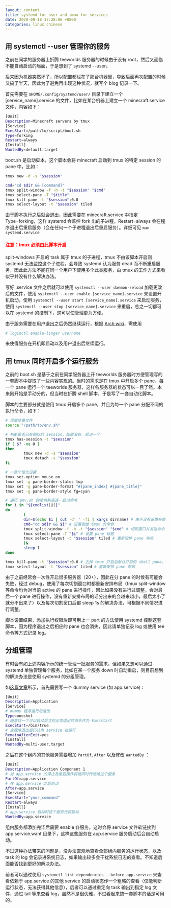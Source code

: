 ```yaml
---
layout: content
title: systemd for user and tmux for services
date: 2020-09-18 17:28:06 +0800
categories: linux chinese
---
```


## 用 systemctl --user 管理你的服务

之前在同学的服务器上折腾 teeworlds 服务器的时候由于没有 root，然后又面临不能自动启动的局面，于是想到了 systemd --user。

后来因为机器突然坏了，所以配置都烂在了那台机器里，导致后面再次配置的时候又搞了半天，因此为了避免再出现这种状况，就写个 blog 记录一下。
<!--more-->

首先需要在 `$HOME/.config/systemd/user/` 目录下建立一个 [service_name].service 的文件，比如在某台机器上建立一个 minecraft.service 文件，内容如下：

```sh
[Unit]
Description=Minecraft servers by tmux
[Service]
ExecStart=/path/to/script/boot.sh
Type=forking
Restart=always
[Install]
WantedBy=default.target
```

boot.sh 是启动脚本，这个脚本会将 minecraft 启动到 tmux 的特定 session 的 pane 中，比如：

```sh
tmux new -d -s "$session"

cmd="cd $dir && [command]"
tmux split-window -f -h -t "$session" "$cmd"
tmux select-pane -T "$title"
tmux kill-pane -t "$session":0.0
tmux select-layout -t "$session" tiled
```

由于脚本执行之后就会退出，因此需要在 minecraft.service 中指定 Type=forking，这样 systemd 会监控 fork 出的子进程，Restart=always 会在程序退出后重启服务（会在任何一个子进程退出后重启服务）。详细可见 `man systemd.service`

#### <span style="color:red">注意：tmux 必须由此脚本开启</span>

split-windows 开启的 task 属于 tmux 的子进程，tmux 不由该脚本开启则 systemd 无法监控这个子进程，会导致 systemd 认为服务 dead 而不断重启服务，因此此方法不能在同一个用户下使用多个此类服务，由 tmux 的工作方式来看似乎并没有什么解决办法。

写好 .service 文件之后就可以使用 `systemctl --user daemon-reload` 加载更改后的文件，使用 `systemctl --user enable [service_name].service` 来设置开机启动，使用 `systemctl --user start [service_name].service` 来启动服务，使用 `systemctl --user stop [service_name].service` 来重启，总之一切都可以在 systemd 的控制下，这可以使管理更为方便。

由于服务需要在用户退出之后仍然继续运行，根据 [Arch wiki](https://wiki.archlinux.org/index.php/Systemd/User#Automatic_start-up_of_systemd_user_instances)，需使用

```sh
# loginctl enable-linger username
```

来使得服务在开机即启动以及用户退出后继续运行。

## 用 tmux 同时开启多个运行服务

之前的 boot.sh 是基于之前在同学服务器上开 teeworlds 服务器时方便管理写的一套脚本中提取了一些内容实现的。当时的需求是在 tmux 中开启多个 pane，每一个 pane 运行一个 teeworlds 服务器，这样各服务器的状态可以一目了然。本来刚开始是手动分的，但当时在折腾 shell 脚本，于是写了一套自动化脚本。

脚本的主要部分就是使用 tmux 开启多个 pane，并且为每一个 pane 分配不同的执行命令，如下：

```sh
# 读取变量文件
source "/path/to/env.sh"

# 判断是否已有相应的 session，如果没有，启动一个
tmux has-session -t "$session"
if [ $? -ne 0 ]
then
        tmux new -d -s "$session"
        tmux detach -s "$session"
fi

# 一些个性化设置
tmux set-option mouse on
tmux set -g pane-border-status top
tmux set -g pane-border-format "#{pane_index} #{pane_title}"
tmux set -g pane-border-style fg=cyan

# 遍历 env.sh 的命令列表逐一启动命令
for i in "${cmdlist[@]}"
do
        (
        dir=$(echo $i | cut -d' ' -f1 | xargs dirname) # 由于没有设置各命令路径，直接通过切割的方式拿到路径
        cmd="cd $dir && $i" # 设置发给 tmux 的命令
        tmux split-window -f -h -t "$session" "$cmd" # 切割窗口并发送命令
        tmux select-pane -T "$i" # 设置 pane 标题
        tmux select-layout -t "$session" tiled # 重新安排 pane 布局
        )&
        sleep 1
done

tmux kill-pane -t "$session":0.0 # 去掉 tmux 开启后默认开启的 shell pane，可省略
tmux select-layout -t "$session" tiled # 重新安排 pane 布局
```

由于之前经常会一次性开启很多服务器（20+），因此在分 pane 的时候有可能会失败，经过 debug，使用了每次切割窗口时都重新安排布局（tmux split-window 等命令均为对当前 active 的 pane 进行操作，因此如果没有进行过调整，会对最后一个 pane 进行操作，没有重新安排布局的话分出来的会越来越小，最后太小了就分不出来了）以及每次切割窗口后都 sleep 1s 的解决办法，可根据不同情况进行调整。

脚本设置结束，添加执行权限后即可用上一 part 的方法使用 systemd 控制这套脚本，因为程序退出之后相应的 pane 也会消失，因此请单独记录 log 或使用 tee 命令等方式记录 log。

## 分组管理

有时会有如上述内容所示的统一管理一批服务的需求，但如果又想可以通过 systemd 单独管理每个服务，比如在某一个服务 down 时自动重启，则目前想到的解决办法是使用 systemd 的分组管理。

如[这篇文章](http://alesnosek.com/blog/2016/12/04/controlling-a-multi-service-application-with-systemd/)所示，首先需要写一个 dummy service (如 app.service)：

```sh
[Unit]
Description=Application
[Service]
# dummy 程序运行后退出
Type=oneshot
# 随意找一个可以启动后立刻正常退出的命令作为 Execstart
ExecStart=/bin/true
# 主程序退出后仍认为 service 在运行
RemainAfterExit=yes
[Install]
WantedBy=multi-user.target
```

之后在这个组内的其他服务需要增加 `PartOf`, `After` 以及修改 `WantedBy` ：
```sh
[Unit]
Description=Application Component 1
# 对 app.service 的停止及重启操作将被同时传递给这个服务
PartOf=app.service
# 在 app.service 之后启动
After=app.service
[Service]
ExecStart="your_command"
Restart=always
[Install]
# app.service 启动时这个服务也将启动
WantedBy=app.service
```

组内服务都添加完毕后需要 enable 各服务，这时会将 service 文件软链接到 app.service.want 目录下，这样这些服务在 app.service 服务启动后会自动启动。

不过这种办法带来的问题是，没办法直观地查看全部组内服务的运行状态，以及 task 的 log 会记录进系统日志，如果输出较多会干扰系统日志的查看。不知道后面能否找到更好的解决办法。

前者可以通过使用 `systemctl list-dependencies --before app.service` 来查看依赖于 app.service 的其他 service 的启动状态作一个粗略的查看（仅能判断运行状态，无法获得其他信息），后者可以通过重定向 task 输出到指定 log 文件，通过 tail 等来查看 log，虽然不是很优雅，不过看起来搞一套脚本的话是可用的。
